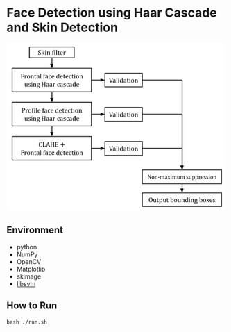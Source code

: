 # Face Detection using Haar Cascade and Skin Detection
![](./flowchart.png)

## Environment
- python
- NumPy
- OpenCV
- Matplotlib
- skimage
- [libsvm](https://github.com/cjlin1/libsvm)

## How to Run
```shell
bash ./run.sh
```